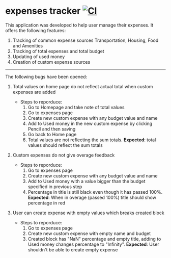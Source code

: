 # expenses tracker [![CI](https://github.com/InnoWave-Tech/expenses-tracker-react/actions/workflows/deploy.yml/badge.svg)](https://github.com/InnoWave-Tech/expenses-tracker-react/actions/workflows/deploy.yml)

This application was developed to help user manage their expenses. It offers the following features:

1. Tracking of common expense sources Transportation, Housing, Food and Amenities
2. Tracking of total expenses and total budget
3. Updating of used money
4. Creation of custom expense sources

<hr>

The following bugs have been opened:

1. Total values on home page do not reflect actual total when custom expenses are added

   - Steps to reporduce:
     1. Go to Homepage and take note of total values
     2. Go to expenses page
     3. Create new custom expense with any budget value and name
     4. Add to Used money in the new custom expense by clicking Pencil and then saving
     5. Go back to Home page
     6. Total values are not reflecting the sum totals. **Expected**: total values should reflect the sum totals

2. Custom expenses do not give overage feedback

   - Steps to reporduce:
     1. Go to expenses page
     2. Create new custom expense with any budget value and name
     3. Add to Used money with a value bigger than the budget specified in previous step
     4. Percentage in title is still black even though it has passed 100%. **Expected**: When in overage (passed 100%) title should show percentage in red

3. User can create expense with empty values which breaks created block
   - Steps to reporduce:
     1. Go to expenses page
     2. Create new custom expense with empty name and budget
     3. Created block has "NaN" percentage and empty title, adding to Used money changes percentage to "Infinity". **Expected**: User shouldn't be able to create empty expense
